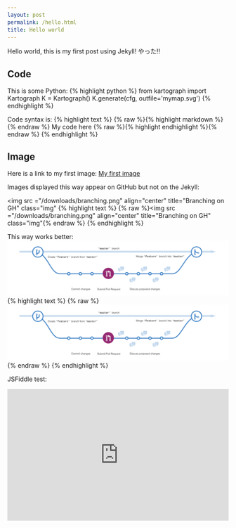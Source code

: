 ```yaml
---
layout: post
permalink: /hello.html
title: Hello world
---
```


Hello world, this is my first post using Jekyll! やった!!

## Code
This is some Python:
{% highlight python %}
from kartograph import Kartograph
K = Kartograph()
K.generate(cfg, outfile='mymap.svg')
{% endhighlight %}


Code syntax is:
{% highlight text %}
{% raw %}{% highlight markdown %}{% endraw %}
My code here
{% raw %}{% highlight endhighlight %}{% endraw %}
{% endhighlight %}


## Image
Here is a link to my first image:
[My first image](/downloads/branching.png)


Images displayed this way appear on GitHub but not on the Jekyll:

<img src ="/downloads/branching.png" align="center" title="Branching on GH" class="img"</img>
{% highlight text %}
{% raw %}<img src ="/downloads/branching.png" align="center" title="Branching on GH" class="img"</img>{% endraw %}
{% endhighlight %}


This way works better:
![branching](/downloads/branching.png "Branching on GH")
{% highlight text %}
{% raw %}![branching](/downloads/branching.png "Branching on GH"){% endraw %}
{% endhighlight %}


JSFiddle test:
<iframe width="100%" height="300" src="http://jsfiddle.net/ym8azwjs/3/embedded/" allowfullscreen="allowfullscreen" frameborder="0"></iframe>
